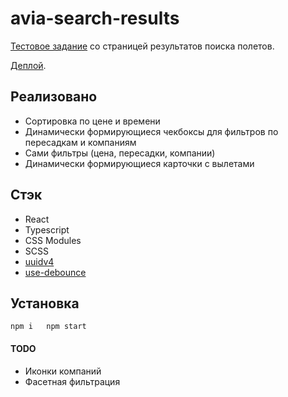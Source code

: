 # avia-search-results

[Тестовое задание](./test-instructions/test-instructions.md) со страницей результатов поиска полетов.

[Деплой](https://avia-search-results.netlify.app/).

## Реализовано

* Сортировка по цене и времени
* Динамически формирующиеся чекбоксы для фильтров по пересадкам и компаниям
* Сами фильтры (цена, пересадки, компании)
* Динамически формирующиеся карточки с вылетами

## Стэк

* React
* Typescript
* CSS Modules
* SCSS
* [uuidv4](https://github.com/uuidjs/uuid)
* [use-debounce](https://github.com/xnimorz/use-debounce)

## Установка

`npm i  
npm start`

#### TODO

* Иконки компаний
* Фасетная фильтрация
